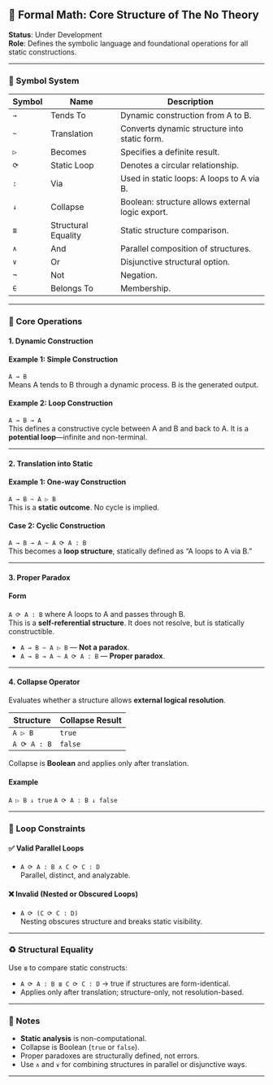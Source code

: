 ## 📐 Formal Math: Core Structure of The No Theory

**Status**: Under Development  
**Role**: Defines the symbolic language and foundational operations for all static constructions.

---

### 🔣 Symbol System

| Symbol | Name                        | Description |
|--------|-----------------------------|-------------|
| `→`    | Tends To                    | Dynamic construction from A to B. |
| `~`    | Translation                 | Converts dynamic structure into static form. |
| `▷`    | Becomes                     | Specifies a definite result. |
| `⟳`    | Static Loop                 | Denotes a circular relationship. |
| `:`    | Via                         | Used in static loops: A loops to A via B. |
| `↓`    | Collapse                    | Boolean: structure allows external logic export. |
| `≣`    | Structural Equality         | Static structure comparison. |
| `∧`    | And                         | Parallel composition of structures. |
| `∨`    | Or                          | Disjunctive structural option. |
| `¬`    | Not                         | Negation. |
| `∈`    | Belongs To                  | Membership. |

---

### 🧮 Core Operations

#### 1. **Dynamic Construction**

#### Example 1: Simple Construction  
`A → B`  
Means A tends to B through a dynamic process. B is the generated output.

#### Example 2: Loop Construction
`A → B → A`  
This defines a constructive cycle between A and B and back to A. It is a **potential loop**—infinite and non-terminal.

---

#### 2. **Translation into Static**

#### Example 1: One-way Construction  
`A → B ~ A ▷ B`  
This is a **static outcome**. No cycle is implied.

#### Case 2: Cyclic Construction  
`A → B → A ~ A ⟳ A : B`  
This becomes a **loop structure**, statically defined as “A loops to A via B.”

---

#### 3. **Proper Paradox**

#### Form  
`A ⟳ A : B` where A loops to A and passes through B.  
This is a **self-referential structure**. It does not resolve, but is statically constructible.

- `A → B ~ A ▷ B` — **Not a paradox**.
- `A → B → A ~ A ⟳ A : B` — **Proper paradox**.

---

#### 4. **Collapse Operator**

Evaluates whether a structure allows **external logical resolution**.

| Structure                  | Collapse Result |
|---------------------------|------------------|
| `A ▷ B`                   | `true`           |
| `A ⟳ A : B`               | `false`          |

Collapse is **Boolean** and applies only after translation.

#### Example 
`A ▷ B ↓ true`
`A ⟳ A : B ↓ false`

---

### 🧮 Loop Constraints

#### ✅ Valid Parallel Loops

- `A ⟳ A : B ∧ C ⟳ C : D`  
Parallel, distinct, and analyzable.

#### ❌ Invalid (Nested or Obscured Loops)

- `A ⟳ (C ⟳ C : D)`  
Nesting obscures structure and breaks static visibility.

---

### ♻️ Structural Equality

Use `≣` to compare static constructs:

- `A ⟳ A : B ≣ C ⟳ C : D` → true if structures are form-identical.
- Applies only after translation; structure-only, not resolution-based.

---

### 📌 Notes

- **Static analysis** is non-computational.
- Collapse is Boolean (`true` or `false`).
- Proper paradoxes are structurally defined, not errors.
- Use `∧` and `∨` for combining structures in parallel or disjunctive ways.

---

